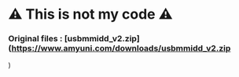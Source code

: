 # ⚠️ This is not my code ⚠️
### Original files : [usbmmidd_v2.zip](https://www.amyuni.com/downloads/usbmmidd_v2.zip
)
